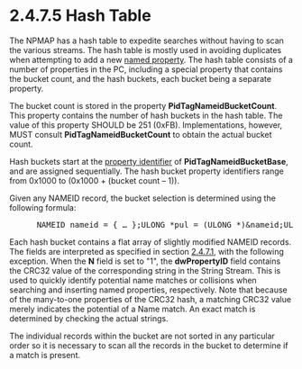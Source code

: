 <html dir="LTR" xmlns:mshelp="http://msdn.microsoft.com/mshelp" xmlns:ddue="http://ddue.schemas.microsoft.com/authoring/2003/5" xmlns:xlink="http://www.w3.org/1999/xlink" xmlns:tool="http://www.microsoft.com/tooltip">
    <head>
        <meta http-equiv="Content-Type" content="text/html; CHARSET=utf-8"></meta>
        <meta name="save" content="history"></meta>
        <title>2.4.7.5 Hash Table</title>
        <xml>
            <mshelp:toctitle title="2.4.7.5 Hash Table"></mshelp:toctitle>
            <mshelp:rltitle title="[MS-PST]: Hash Table"></mshelp:rltitle>
            <mshelp:keyword index="A" term="6d390cac-0a02-4a34-9a93-e04e26f149ee"></mshelp:keyword>
            <mshelp:attr name="DCSext.ContentType" value="open specification"></mshelp:attr>
            <mshelp:attr name="AssetID" value="6d390cac-0a02-4a34-9a93-e04e26f149ee"></mshelp:attr>
            <mshelp:attr name="TopicType" value="kbRef"></mshelp:attr>
            <mshelp:attr name="DCSext.Title" value="[MS-PST]: Hash Table" />
        </xml>
    </head>
    <body>
        <div id="header">
            <h1 class="heading">2.4.7.5 Hash Table</h1>
        </div>
        <div id="mainSection">
            <div id="mainBody">
                <div id="allHistory" class="saveHistory"></div>
                <div id="sectionSection0" class="section" name="collapseableSection">
                    

<p>The NPMAP has a hash table to expedite searches without
having to scan the various streams. The hash table is mostly used in avoiding
duplicates when attempting to add a new <a href="08220cc9-69b1-4072-a2e7-2a0ff201d505.md#gt_e6245def-e67d-4ab2-8c7d-04863b1c1063">named property</a>. The hash
table consists of a number of properties in the PC, including a special
property that contains the bucket count, and the hash buckets, each bucket
being a separate property.</p>

<p>The bucket count is stored in the property <b>PidTagNameidBucketCount</b>.
This property contains the number of hash buckets in the hash table. The value
of this property SHOULD be 251 (0xFB). Implementations, however, MUST consult <b>PidTagNameidBucketCount</b>
to obtain the actual bucket count.</p>

<p>Hash buckets start at the <a href="08220cc9-69b1-4072-a2e7-2a0ff201d505.md#gt_382ac1cd-8ff9-493a-bfec-d9ad08955707">property identifier</a> of <b>PidTagNameidBucketBase</b>,
and are assigned sequentially. The hash bucket property identifiers range from
0x1000 to (0x1000 + (bucket count – 1)).</p>

<p>Given any NAMEID record, the bucket selection is determined
using the following formula:</p>

<dl>
<dd>
<div><pre> NAMEID nameid = { … };ULONG *pul = (ULONG *)&amp;nameid;ULONG ulBucket = ((pul[0] ^ (pul[1] &amp; 0xFFFF)) % BucketCount);
</pre></div>
</dd></dl>

<p>Each hash bucket contains a flat array of slightly modified
NAMEID records. The fields are interpreted as specified in section <a href="0d6b4781-92c5-4d49-b24b-b783557098d1.md">2.4.7.1</a>, with the
following exception. When the <b>N</b> field is set to &quot;1&quot;, the <b>dwPropertyID</b>
field contains the CRC32 value of the corresponding string in the String
Stream. This is used to quickly identify potential name matches or collisions
when searching and inserting named properties, respectively. Note that because
of the many-to-one properties of the CRC32 hash, a matching CRC32 value merely
indicates the potential of a Name match. An exact match is determined by
checking the actual strings.</p>

<p>The individual records within the bucket are not sorted in
any particular order so it is necessary to scan all the records in the bucket
to determine if a match is present.</p>
                </div>
            </div>
        </div>
    </body>
</html>